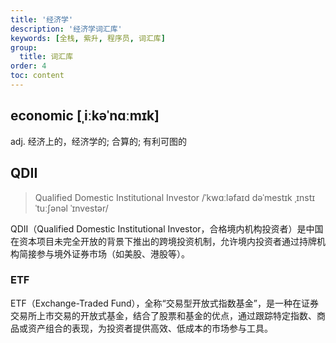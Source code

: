 ```yaml
---
title: '经济学'
description: '经济学词汇库'
keywords: [全栈, 紫升, 程序员, 词汇库]
group:
  title: 词汇库
order: 4
toc: content
---
```


## economic [ˌiːkəˈnɑːmɪk]

adj. 经济上的，经济学的; 合算的; 有利可图的

## QDII

> Qualified Domestic Institutional Investor /ˈkwɑːləfaɪd dəˈmestɪk ˌɪnstɪˈtuːʃənəl ˈɪnvestər/

QDII（Qualified Domestic Institutional Investor，合格境内机构投资者）是中国在资本项目未完全开放的背景下推出的跨境投资机制，允许境内投资者通过持牌机构简接参与境外证券市场（如美股、港股等）。

### ETF

ETF（Exchange-Traded Fund），全称“交易型开放式指数基金”，是一种在证券交易所上市交易的开放式基金，结合了股票和基金的优点，通过跟踪特定指数、商品或资产组合的表现，为投资者提供高效、低成本的市场参与工具。
